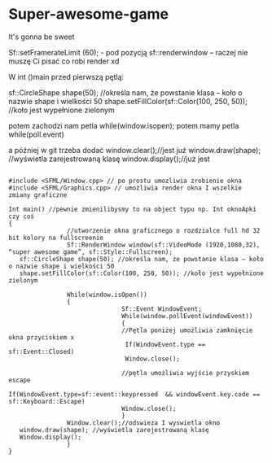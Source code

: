 # Super-awesome-game
It's gonna be sweet



Sf::setFramerateLimit (60); - pod pozycją sf::renderwindow – raczej nie muszę Ci pisać co robi render xd



W int ()main przed pierwszą pętlą:

sf::CircleShape shape(50); //określa nam, że powstanie klasa – koło o nazwie shape i wielkości 50
shape.setFillColor(sf::Color(100, 250, 50)); //koło jest wypełnione zielonym

potem zachodzi nam petla while(window.isopen);
potem mamy petla while(poll.event)

a później w git trzeba dodać
window.clear();//jest już
window.draw(shape); //wyświetla zarejestrowaną klasę
window.display();//już jest

~~~~~~~~~~~~~~~~~~~~~~~~~~~~~~~~

#include <SFML/Window.cpp> // po prostu umozliwia zrobienie okna
#include <SFML/Graphics.cpp> // umożliwia render okna I wszelkie zmiany graficzne

Int main() //pewnie zmienilibysmy to na object typu np. Int oknoApki czy coś
{
                //utworzenie okna graficznego o rozdzialce full hd 32 bit kolory na fullscreenie
                Sf::RenderWindow window(sf::VideoMode (1920,1080,32), “super awesome game”, sf::Style::Fullscreen);
   sf::CircleShape shape(50); //określa nam, że powstanie klasa – koło o nazwie shape i wielkości 50
   shape.setFillColor(sf::Color(100, 250, 50)); //koło jest wypełnione zielonym

                While(window.isOpen())
                {
                               Sf::Event WindowEvent;
                               While(window.pollEvent(windowEvent))
                               {
                               //Pętla poniżej umożliwia zamknięcie okna przyciskiem x
                                If(WindowEvent.type == sf::Event::Closed)
                                Window.close();

                               //pętla umożliwia wyjście przyskiem escape
                               If(WindowEvent.type=sf::event::keypressed  && windowEvent.key.code == sf::Keyboard::Escape)
                               Window.close();
                               }
                Window.clear();//odswieza I wyswietla okno
   window.draw(shape); //wyświetla zarejestrowaną klasę
   Window.display();
                }
}


